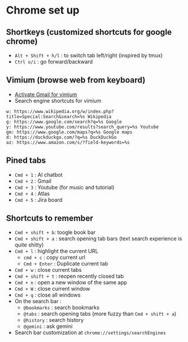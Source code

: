 # Chrome set up

## Shortkeys (customized shortcuts for google chrome)

+ `Alt + Shift + h/l` : to switch tab left/right (inspired by tmux)
+ `Ctrl o/i` : go forward/backward

## Vimium (browse web from keyboard)

+ [Activate Gmail for vimium](https://github.com/philc/vimium/issues/107#issuecomment-33172297)
+ Search engine shortcuts for vimium

``` text
w: https://www.wikipedia.org/w/index.php?title=Special:Search&search=%s Wikipedia
g: https://www.google.com/search?q=%s Google
y: https://www.youtube.com/results?search_query=%s Youtube
gm: https://www.google.com/maps?q=%s Google maps
d: https://duckduckgo.com/?q=%s DuckDuckGo
az: https://www.amazon.com/s/?field-keywords=%s
```

## Pined tabs

+ `Cmd + 1` : AI chatbot
+ `Cmd + 2` : Gmail
+ `Cmd + 3` : Youtube (for music and tutorial)
+ `Cmd + 4` : Atlas
+ `Cmd + 5` : Jira board

## Shortcuts to remember

+ `Cmd + shift + b`: toogle book bar
+ `Cmd + shift + a` : search opening tab bars (text search experience is quite shitty)
+ `Cmd + l` : highlight the current URL
  + `cmd + c` : copy current url
  + `Cmd + Enter` : Duplicate current tab
+ `Cmd + w` : close current tabs
+ `Cmd + shift + t` : reopen recently closed tab
+ `Cmd + n` : open a new window of the same app
+ `Cmd + W` : close current window
+ `Cmd + q` : close all windows
+ On the search bar :
  + `@bookmarks` : search bookmarks
  + `@tabs` : search opening tabs (more fuzzy than `Cmd + shift + a`)
  + `@history` : search history
  + `@gemini` : ask gemini
+ Search bar customization at `chrome://settings/searchEngines`

